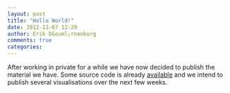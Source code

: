 ```yaml
---
layout: post
title: "Hello World!"
date: 2012-11-07 12:29
author: Erik D&ouml;rnenburg
comments: true
categories: 
---
```

After working in private for a while we have now decided to publish the material we have. Some source code is already [available](http://github.com/softvis) and we intend to publish several visualisations over the next few weeks.
